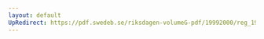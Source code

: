```yaml
---
layout: default
UpRedirect: https://pdf.swedeb.se/riksdagen-volumeG-pdf/19992000/reg_19992000/reg_19992000_0075.pdf
---
```

